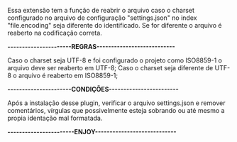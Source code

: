 Essa extensão tem a função de reabrir o arquivo caso o charset configurado no arquivo de configuração "settings.json" no index "file.encoding" seja diferente do identificado. Se for diferente o arquivo é reaberto na codificação correta.


**----------------------REGRAS---------------------------**

Caso o charset seja UTF-8 e foi configurado o projeto como ISO8859-1 o arquivo deve ser reaberto em UTF-8;
Caso o charset seja diferente de UTF-8 o arquivo é reaberto em ISO8859-1;

**----------------------CONDIÇÕES------------------------**

Após a instalação desse plugin, verificar o arquivo settings.json e remover comentários, vírgulas que possivelmente esteja sobrando ou até mesmo a propia identação mal formatada.

**-----------------------ENJOY----------------------------**


